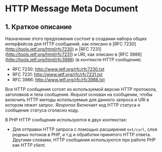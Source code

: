 # HTTP Message Meta Document

## 1. Краткое описание

Назначение этого предложения состоит в создании набора общих интерфейсов для HTTP сообщений,
как описано в [RFC 7230] (http://tools.ietf.org/html/rfc7230) и 
[RFC 7231] (http://tools.ietf.org/html/rfc7231) и URI, как описано в
[RFC 3986] (http://tools.ietf.org/html/rfc3986) (в контексте HTTP сообщения).

- RFC 7230: http://www.ietf.org/rfc/rfc7230.txt
- RFC 7231: http://www.ietf.org/rfc/rfc7231.txt
- RFC 3986: http://www.ietf.org/rfc/rfc3986.txt

Все HTTP сообщения сотоят из используемой версии HTTP протокола, заголовков и тела сообщения.
_Request_ основан на сообщении, чтобы включить HTTP методы используемые для данного запроса и
URI в котором лежит запрос. _Response_ Включает код HTTP статуса и сообщение статуса сголасно коду.

В PHP HTTP сообщения используются в двух контекстах:

- Для отправки HTTP запроса c помощью расширения `ext/curl`, слоя родных потоков в PHP, и т.д
и обработки принятого HTTP ответа. Другими словами, HTTP сообщения используются при работе
РНР как _HTTP client_.
